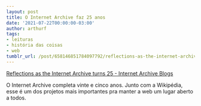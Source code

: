 ```yaml
---
layout: post
title: O Internet Archive faz 25 anos
date: '2021-07-22T00:00:00-03:00'
author: arthurf
tags:
- leituras
- história das coisas
- web
tumblr_url: /post/658146851784097792/reflections-as-the-internet-archive-turns-25
---
```

[Reflections as the Internet Archive turns 25 - Internet Archive Blogs](https://blog.archive.org/2021/07/21/reflections-as-the-internet-archive-turns-25/)

O Internet Archive completa vinte e cinco anos. Junto com a Wikipédia, esse é um dos projetos mais importantes pra manter a web um lugar aberto a todos.

